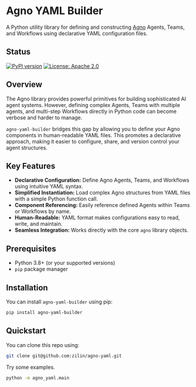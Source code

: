 # Agno YAML Builder

A Python utility library for defining and constructing [Agno](https://github.com/agno-agi/agno) Agents, Teams, and Workflows using declarative YAML configuration files.

## Status

[![PyPI version](https://badge.fury.io/py/agno-yaml-builder.svg)](https://badge.fury.io/py/agno-yaml-builder) [![License: Apache 2.0](https://img.shields.io/badge/License-Apache_2.0-blue.svg)](https://opensource.org/licenses/MIT) 

## Overview

The Agno library provides powerful primitives for building sophisticated AI agent systems. However, defining complex Agents, Teams with multiple agents, and multi-step Workflows directly in Python code can become verbose and harder to manage.

`agno-yaml-builder` bridges this gap by allowing you to define your Agno components in human-readable YAML files. This promotes a declarative approach, making it easier to configure, share, and version control your agent structures.

## Key Features

* **Declarative Configuration:** Define Agno Agents, Teams, and Workflows using intuitive YAML syntax.
* **Simplified Instantiation:** Load complex Agno structures from YAML files with a simple Python function call.
* **Component Referencing:** Easily reference defined Agents within Teams or Workflows by name.
* **Human-Readable:** YAML format makes configurations easy to read, write, and maintain.
* **Seamless Integration:** Works directly with the core `agno` library objects.

## Prerequisites

* Python 3.8+ (or your supported versions)
* `pip` package manager

## Installation

You can install `agno-yaml-builder` using pip:

```bash
pip install agno-yaml-builder
```

## Quickstart

You can clone this repo using:

```bash
git clone git@github.com:zilin/agno-yaml.git
```

Try some examples.
```bash
python -m agno_yaml.main
```

